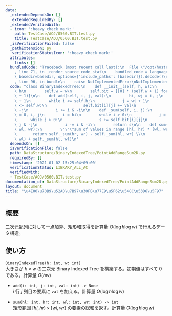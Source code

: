 ```yaml
---
data:
  _extendedDependsOn: []
  _extendedRequiredBy: []
  _extendedVerifiedWith:
  - icon: ':heavy_check_mark:'
    path: TestCase/AOJ/0560.BIT.test.py
    title: TestCase/AOJ/0560.BIT.test.py
  _isVerificationFailed: false
  _pathExtension: py
  _verificationStatusIcon: ':heavy_check_mark:'
  attributes:
    links: []
  bundledCode: "Traceback (most recent call last):\n  File \"/opt/hostedtoolcache/Python/3.9.6/x64/lib/python3.9/site-packages/onlinejudge_verify/documentation/build.py\"\
    , line 71, in _render_source_code_stat\n    bundled_code = language.bundle(stat.path,\
    \ basedir=basedir, options={'include_paths': [basedir]}).decode()\n  File \"/opt/hostedtoolcache/Python/3.9.6/x64/lib/python3.9/site-packages/onlinejudge_verify/languages/python.py\"\
    , line 96, in bundle\n    raise NotImplementedError\nNotImplementedError\n"
  code: "class BinaryIndexedTree:\n    def __init__(self, h, w):\n        self.h =\
    \ h\n        self.w = w\n        self.bit = [[0] * (self.w + 1) for _ in range(self.h\
    \ + 1)]\n\n    def add(self, i, j, val):\n        hi, wj = i, j\n        i = hi\
    \ + 1\n        while i <= self.h:\n            j = wj + 1\n            while j\
    \ <= self.w:\n                self.bit[i][j] += val\n                j += j &\
    \ -j\n            i += i & -i\n\n    def _sum(self, i, j):\n        s, hi, wj\
    \ = 0, i, j\n        i = hi\n        while i > 0:\n            j = wj\n      \
    \      while j > 0:\n                s += self.bit[i][j]\n                j -=\
    \ j & -j\n            i -= i & -i\n        return s\n\n    def sum(self, hl, hr,\
    \ wl, wr):\n        \"\"\"sum of values in range [hl, hr) * [wl, wr)\"\"\"\n \
    \       return self._sum(hr, wr) - self._sum(hl, wr) \\\n               - self._sum(hr,\
    \ wl) + self._sum(hl, wl)\n"
  dependsOn: []
  isVerificationFile: false
  path: DataStructure/BinaryIndexedTree/PointAddRangeSum2D.py
  requiredBy: []
  timestamp: '2021-01-02 15:25:04+09:00'
  verificationStatus: LIBRARY_ALL_AC
  verifiedWith:
  - TestCase/AOJ/0560.BIT.test.py
documentation_of: DataStructure/BinaryIndexedTree/PointAddRangeSum2D.py
layout: document
title: "\u4E00\u70B9\u52A0\u7B97\u30FB\u77E9\u5F62\u548C\u53D6\u5F97"
---
```


## 概要
二次元配列に対して一点加算、矩形和取得を計算量 $O(\log h\log w)$ で行えるデータ構造。

## 使い方
`BinaryIndexedTree(h: int, w: int)`  
大きさが $h × w$ の二次元 Binary Indexed Tree を構築する。初期値はすべて $0$ である。計算量 $O(hw)$

- `add(i: int, j: int, val: int) -> None`  
$i$ 行 $j$ 列目の要素に `val` を加える。計算量 $O(\log h\log w)$

- `sum(hl: int, hr: int, wl: int, wr: int) -> int`  
矩形範囲 $\lbrack hl, hr) × \lbrack wl, wr)$ の要素の総和を返す。計算量 $O(\log h\log w)$
